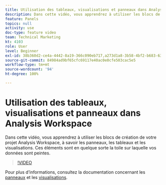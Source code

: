 ```yaml
---
title: Utilisation des tableaux, visualisations et panneaux dans Analysis Workspace
description: Dans cette vidéo, vous apprendrez à utiliser les blocs de création de votre projet Analysis Workspace, à savoir les panneaux, les tableaux et les visualisations. Ces éléments sont en quelque sorte la toile sur laquelle vos données sont peintes.
feature: Panels
topics: null
activity: use
doc-type: feature video
team: Technical Marketing
kt: 4103
role: User
level: Beginner
exl-id: 38b360d2-ce4a-4442-8a19-366c090eb717,a273d1a8-3b58-4bf2-b683-638d26a1cc4e
source-git-commit: 84984ad9bf65cfc69117e40ac0e0cfe503cac5e5
workflow-type: tm+mt
source-wordcount: '94'
ht-degree: 100%

---
```


# Utilisation des tableaux, visualisations et panneaux dans Analysis Workspace

Dans cette vidéo, vous apprendrez à utiliser les blocs de création de votre projet Analysis Workspace, à savoir les panneaux, les tableaux et les visualisations. Ces éléments sont en quelque sorte la toile sur laquelle vos données sont peintes.

>[!VIDEO](https://video.tv.adobe.com/v/33640/?quality=12&learn=on&captions=fre_fr)

Pour plus d’informations, consultez la documentation concernant les [panneaux](https://experienceleague.adobe.com/docs/analytics/analyze/analysis-workspace/panels/panels.html?lang=fr) et les [visualisations](https://experienceleague.adobe.com/docs/analytics/analyze/analysis-workspace/visualizations/freeform-analysis-visualizations.html?lang=fr).
